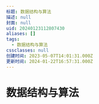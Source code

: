 ```yaml
---
标题: 数据结构与算法
描述: null
封面: null
uid: 20240123112807430
aliases: []
tags:
  - 数据结构与算法
cssclasses: null
创建时间: 2023-05-07T14:01:31.000Z
更新时间: 2024-01-22T16:57:31.000Z
---
```


# 数据结构与算法
